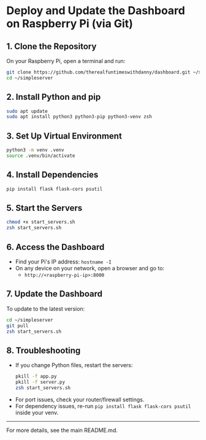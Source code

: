 # Deploy and Update the Dashboard on Raspberry Pi (via Git)

## 1. Clone the Repository

On your Raspberry Pi, open a terminal and run:
```sh
git clone https://github.com/therealfuntimeswithdanny/dashboard.git ~/simpleserver
cd ~/simpleserver
```

## 2. Install Python and pip
```sh
sudo apt update
sudo apt install python3 python3-pip python3-venv zsh
```

## 3. Set Up Virtual Environment
```sh
python3 -m venv .venv
source .venv/bin/activate
```

## 4. Install Dependencies
```sh
pip install flask flask-cors psutil
```

## 5. Start the Servers
```sh
chmod +x start_servers.sh
zsh start_servers.sh
```

## 6. Access the Dashboard
- Find your Pi's IP address: `hostname -I`
- On any device on your network, open a browser and go to:
  - `http://<raspberry-pi-ip>:8000`

## 7. Update the Dashboard
To update to the latest version:
```sh
cd ~/simpleserver
git pull
zsh start_servers.sh
```

## 8. Troubleshooting
- If you change Python files, restart the servers:
  ```sh
  pkill -f app.py
  pkill -f server.py
  zsh start_servers.sh
  ```
- For port issues, check your router/firewall settings.
- For dependency issues, re-run `pip install flask flask-cors psutil` inside your venv.

---
For more details, see the main README.md.
